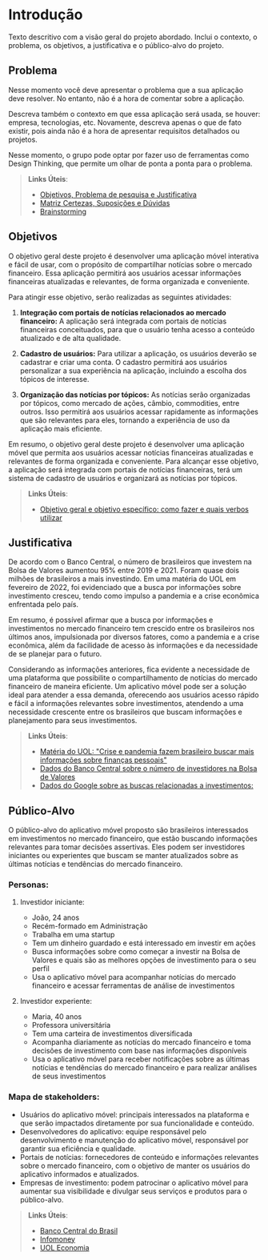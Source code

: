 # Introdução

Texto descritivo com a visão geral do projeto abordado. Inclui o contexto, o problema, os objetivos, a justificativa e o público-alvo do projeto.

## Problema
Nesse momento você deve apresentar o problema que a sua aplicação deve  resolver. No entanto, não é a hora de comentar sobre a aplicação.

Descreva também o contexto em que essa aplicação será usada, se  houver: empresa, tecnologias, etc. Novamente, descreva apenas o que de  fato existir, pois ainda não é a hora de apresentar requisitos  detalhados ou projetos.

Nesse momento, o grupo pode optar por fazer uso  de ferramentas como Design Thinking, que permite um olhar de ponta a ponta para o problema.

> **Links Úteis**:
> - [Objetivos, Problema de pesquisa e Justificativa](https://medium.com/@versioparole/objetivos-problema-de-pesquisa-e-justificativa-c98c8233b9c3)
> - [Matriz Certezas, Suposições e Dúvidas](https://medium.com/educa%C3%A7%C3%A3o-fora-da-caixa/matriz-certezas-suposi%C3%A7%C3%B5es-e-d%C3%BAvidas-fa2263633655)
> - [Brainstorming](https://www.euax.com.br/2018/09/brainstorming/)

## Objetivos

O objetivo geral deste projeto é desenvolver uma aplicação móvel interativa e fácil de usar, com o propósito de compartilhar notícias sobre o mercado financeiro. Essa aplicação permitirá aos usuários acessar informações financeiras atualizadas e relevantes, de forma organizada e conveniente.

Para atingir esse objetivo, serão realizadas as seguintes atividades:

1. **Integração com portais de notícias relacionados ao mercado financeiro:** A aplicação será integrada com portais de notícias financeiras conceituados, para que o usuário tenha acesso a conteúdo atualizado e de alta qualidade.

2. **Cadastro de usuários:** Para utilizar a aplicação, os usuários deverão se cadastrar e criar uma conta. O cadastro permitirá aos usuários personalizar a sua experiência na aplicação, incluindo a escolha dos tópicos de interesse.

3. **Organização das notícias por tópicos:** As notícias serão organizadas por tópicos, como mercado de ações, câmbio, commodities, entre outros. Isso permitirá aos usuários acessar rapidamente as informações que são relevantes para eles, tornando a experiência de uso da aplicação mais eficiente.

Em resumo, o objetivo geral deste projeto é desenvolver uma aplicação móvel que permita aos usuários acessar notícias financeiras atualizadas e relevantes de forma organizada e conveniente. Para alcançar esse objetivo, a aplicação será integrada com portais de notícias financeiras, terá um sistema de cadastro de usuários e organizará as notícias por tópicos.

 
> **Links Úteis**:
> - [Objetivo geral e objetivo específico: como fazer e quais verbos utilizar](https://blog.mettzer.com/diferenca-entre-objetivo-geral-e-objetivo-especifico/)

## Justificativa

De acordo com o Banco Central, o número de brasileiros que investem na Bolsa de Valores aumentou 95% entre 2019 e 2021. Foram quase dois milhões de brasileiros a mais investindo. Em uma matéria do UOL em fevereiro de 2022, foi evidenciado que a busca por informações sobre investimento cresceu, tendo como impulso a pandemia e a crise econômica enfrentada pelo país.

Em resumo, é possível afirmar que a busca por informações e investimentos no mercado financeiro tem crescido entre os brasileiros nos últimos anos, impulsionada por diversos fatores, como a pandemia e a crise econômica, além da facilidade de acesso às informações e da necessidade de se planejar para o futuro.

Considerando as informações anteriores, fica evidente a necessidade de uma plataforma que possibilite o compartilhamento de notícias do mercado financeiro de maneira eficiente. Um aplicativo móvel pode ser a solução ideal para atender a essa demanda, oferecendo aos usuários acesso rápido e fácil a informações relevantes sobre investimentos, atendendo a uma necessidade crescente entre os brasileiros que buscam informações e planejamento para seus investimentos.

> **Links Úteis**:
> - [Matéria do UOL: "Crise e pandemia fazem brasileiro buscar mais informações sobre finanças pessoais"](https://economia.uol.com.br/financas-pessoais/noticias/redacao/2022/02/28/financas-pessoais-investimentos-mercado-financeiro.htm)
> - [Dados do Banco Central sobre o número de investidores na Bolsa de Valores](https://www.bcb.gov.br/estatisticas/reporttxjuros)
> - [Dados do Google sobre as buscas relacionadas a investimentos: ](https://www.google.com.br/intl/pt-BR/2022/02/trends-investimento-brasil-2022/)

## Público-Alvo

O público-alvo do aplicativo móvel proposto são brasileiros interessados em investimentos no mercado financeiro, que estão buscando informações relevantes para tomar decisões assertivas. Eles podem ser investidores iniciantes ou experientes que buscam se manter atualizados sobre as últimas notícias e tendências do mercado financeiro. 

### Personas:

1. Investidor iniciante:
   - João, 24 anos
   - Recém-formado em Administração
   - Trabalha em uma startup
   - Tem um dinheiro guardado e está interessado em investir em ações
   - Busca informações sobre como começar a investir na Bolsa de Valores e quais são as melhores opções de investimento para o seu perfil
   - Usa o aplicativo móvel para acompanhar notícias do mercado financeiro e acessar ferramentas de análise de investimentos

2. Investidor experiente:
   - Maria, 40 anos
   - Professora universitária
   - Tem uma carteira de investimentos diversificada
   - Acompanha diariamente as notícias do mercado financeiro e toma decisões de investimento com base nas informações disponíveis
   - Usa o aplicativo móvel para receber notificações sobre as últimas notícias e tendências do mercado financeiro e para realizar análises de seus investimentos

### Mapa de stakeholders:
- Usuários do aplicativo móvel: principais interessados na plataforma e que serão impactados diretamente por sua funcionalidade e conteúdo.
- Desenvolvedores do aplicativo: equipe responsável pelo desenvolvimento e manutenção do aplicativo móvel, responsável por garantir sua eficiência e qualidade.
- Portais de notícias: fornecedores de conteúdo e informações relevantes sobre o mercado financeiro, com o objetivo de manter os usuários do aplicativo informados e atualizados.
- Empresas de investimento: podem patrocinar o aplicativo móvel para aumentar sua visibilidade e divulgar seus serviços e produtos para o público-alvo.


> **Links Úteis**:
> - [Banco Central do Brasil](https://blog.hotmart.com/pt-br/publico-alvo/)
> - [Infomoney]( https://www.infomoney.com.br/)
> - [UOL Economia](https://economia.uol.com.br/)
